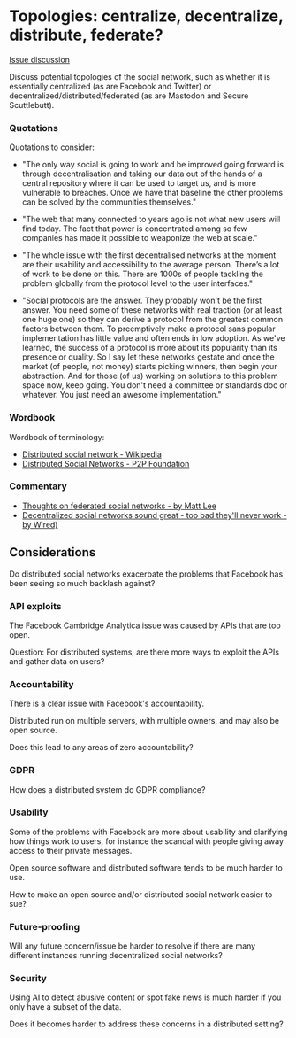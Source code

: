 # Topologies: centralize, decentralize, distribute, federate?

[Issue discussion](https://github.com/joelparkerhenderson/social_network_plan/issues/12)

Discuss potential topologies of the social network, such as whether it is essentially centralized (as are Facebook and Twitter) or decentralized/distributed/federated (as are Mastodon and Secure Scuttlebutt).


### Quotations

Quotations to consider:

* "The only way social is going to work and be improved going forward is through decentralisation and taking our data out of the hands of a central repository where it can be used to target us, and is more vulnerable to breaches. Once we have that baseline the other problems can be solved by the communities themselves."

* "The web that many connected to years ago is not what new users will find today. The fact that power is concentrated among so few companies has made it possible to weaponize the web at scale."

* "The whole issue with the first decentralised networks at the moment are their usability and accessibility to the average person. There’s a lot of work to be done on this. There are 1000s of people tackling the problem globally from the protocol level to the user interfaces."


* "Social protocols are the answer. They probably won't be the first answer. You need some of these networks with real traction (or at least one huge one) so they can derive a protocol from the greatest common factors between them. To preemptively make a protocol sans popular implementation has little value and often ends in low adoption. As we've learned, the success of a protocol is more about its popularity than its presence or quality. So I say let these networks gestate and once the market (of people, not money) starts picking winners, then begin your abstraction. And for those (of us) working on solutions to this problem space now, keep going. You don't need a committee or standards doc or whatever. You just need an awesome implementation."


### Wordbook

Wordbook of terminology:

* [Distributed social network - Wikipedia](https://en.wikipedia.org/wiki/Distributed_social_network)
* [Distributed Social Networks - P2P Foundation](https://wiki.p2pfoundation.net/Distributed_Social_Network_Projects)


### Commentary

* [Thoughts on federated social networks - by Matt Lee](https://medium.com/@mattl/thoughts-on-federated-social-networks-9f2962481911)
* [Decentralized social networks sound great - too bad they'll never work - by Wired)](https://www.wired.com/story/decentralized-social-networks-sound-great-too-bad-theyll-never-work/)


## Considerations

Do distributed social networks exacerbate the problems that Facebook has been seeing so much backlash against?


### API exploits

The Facebook Cambridge Analytica issue was caused by APIs that are too open. 

Question: For distributed systems, are there more ways to exploit the APIs and gather data on users?


### Accountability

There is a clear issue with Facebook's accountability. 

Distributed run on multiple servers, with multiple owners, and may also be open source.

Does this lead to any areas of zero accountability?


### GDPR

How does a distributed system do GDPR compliance?


### Usability

Some of the problems with Facebook are more about usability and clarifying how things work to users, for instance the scandal with people giving away access to their private messages.

Open source software and distributed software tends to be much harder to use.

How to make an open source and/or distributed social network easier to sue?


### Future-proofing

Will any future concern/issue be harder to resolve if there are many different instances running decentralized social networks?


### Security

Using AI to detect abusive content or spot fake news is much harder if you only have a subset of the data. 

Does it becomes harder to address these concerns in a distributed setting?

